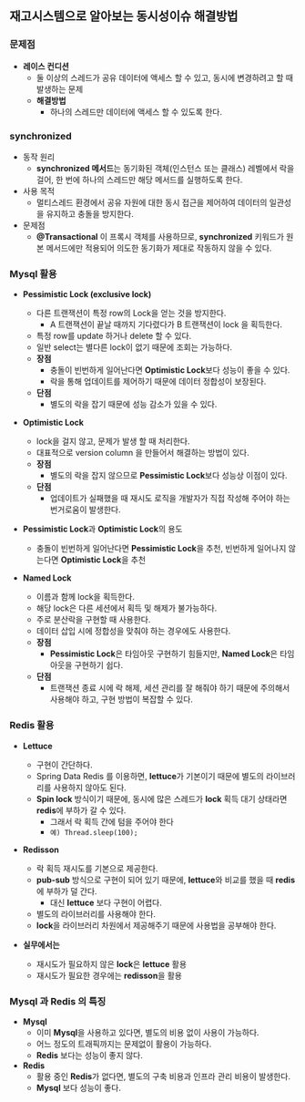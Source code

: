 ## 재고시스템으로 알아보는 동시성이슈 해결방법

### 문제점
- **레이스 컨디션**
  - 둘 이상의 스레드가 공유 데이터에 액세스 할 수 있고, 동시에 변경하려고 할 때 발생하는 문제
  - **해결방법**
    - 하나의 스레드만 데이터에 액세스 할 수 있도록 한다.


### synchronized
- 동작 원리
  - **synchronized 메서드**는 동기화된 객체(인스턴스 또는 클래스) 레벨에서 락을 걸어, 한 번에 하나의 스레드만 해당 메서드를 실행하도록 한다.
- 사용 목적
  - 멀티스레드 환경에서 공유 자원에 대한 동시 접근을 제어하여 데이터의 일관성을 유지하고 충돌을 방지한다.
- 문제점
  - **@Transactional** 이 프록시 객체를 사용하므로, **synchronized** 키워드가 원본 메서드에만 적용되어 의도한 동기화가 제대로 작동하지 않을 수 있다.


### Mysql 활용
- **Pessimistic Lock (exclusive lock)**
  - 다른 트랜잭션이 특정 row의 Lock을 얻는 것을 방지한다.
    - A 트랜잭션이 끝날 때까지 기다렸다가 B 트랜잭션이 lock 을 획득한다.
  - 특정 row를 update 하거나 delete 할 수 있다.
  - 일반 select는 별다른 lock이 없기 때문에 조회는 가능하다.
  - **장점**
    - 충돌이 빈번하게 일어난다면 **Optimistic Lock**보다 성능이 좋을 수 있다.
    - 락을 통해 업데이트를 제어하기 때문에 데이터 정합성이 보장된다.
  - **단점**
    - 별도의 락을 잡기 때문에 성능 감소가 있을 수 있다.

- **Optimistic Lock**
  - lock을 걸지 않고, 문제가 발생 할 때 처리한다.
  - 대표적으로 version column 을 만들어서 해결하는 방법이 있다.
  - **장점**
    - 별도의 락을 잡지 않으므로 **Pessimistic Lock**보다 성능상 이점이 있다.
  - **단점**
    - 업데이트가 실패했을 때 재시도 로직을 개발자가 직접 작성해 주어야 하는 번거로움이 발생한다.

- **Pessimistic Lock**과 **Optimistic Lock**의 용도
  - 충돌이 빈번하게 일어난다면 **Pessimistic Lock**을 추천, 빈번하게 일어나지 않는다면 **Optimistic Lock**을 추천

- **Named Lock**
  - 이름과 함께 lock을 획득한다.
  - 해당 lock은 다른 세션에서 획득 및 해제가 불가능하다.
  - 주로 분산락을 구현할 때 사용한다.
  - 데이터 삽입 시에 정합성을 맞춰야 하는 경우에도 사용한다.
  - **장점**
    - **Pessimistic Lock**은 타임아웃 구현하기 힘들지만, **Named Lock**은 타임아웃을 구현하기 쉽다.
  - **단점**
    - 트랜잭션 종료 시에 락 해제, 세션 관리를 잘 해줘야 하기 때문에 주의해서 사용해야 하고, 구현 방법이 복잡할 수 있다.


### Redis 활용
- **Lettuce**
  - 구현이 간단하다.
  - Spring Data Redis 를 이용하면, **lettuce**가 기본이기 때문에 별도의 라이브러리를 사용하지 않아도 된다.
  - **Spin lock** 방식이기 때문에, 동시에 많은 스레드가 **lock** 획득 대기 상태라면 **redis**에 부하가 갈 수 있다.
    - 그래서 락 획득 간에 텀을 주어야 한다
    - `예) Thread.sleep(100);`

- **Redisson**
  - 락 획득 재시도를 기본으로 제공한다.
  - **pub-sub** 방식으로 구현이 되어 있기 때문에, **lettuce**와 비교를 했을 때 **redis**에 부하가 덜 간다.
    - 대신 **lettuce** 보다 구현이 어렵다.
  - 별도의 라이브러리를 사용해야 한다.
  - **lock**을 라이브러리 차원에서 제공해주기 때문에 사용법을 공부해야 한다.

- **실무에서는**
  - 재시도가 필요하지 않은 **lock**은 **lettuce** 활용
  - 재시도가 필요한 경우에는 **redisson**을 활용


### Mysql 과 Redis 의 특징
- **Mysql**
  - 이미 **Mysql**을 사용하고 있다면, 별도의 비용 없이 사용이 가능하다.
  - 어느 정도의 트래픽까지는 문제없이 활용이 가능하다.
  - **Redis** 보다는 성능이 좋지 않다.
- **Redis**
  - 활용 중인 **Redis**가 없다면, 별도의 구축 비용과 인프라 관리 비용이 발생한다.
  - **Mysql** 보다 성능이 좋다.